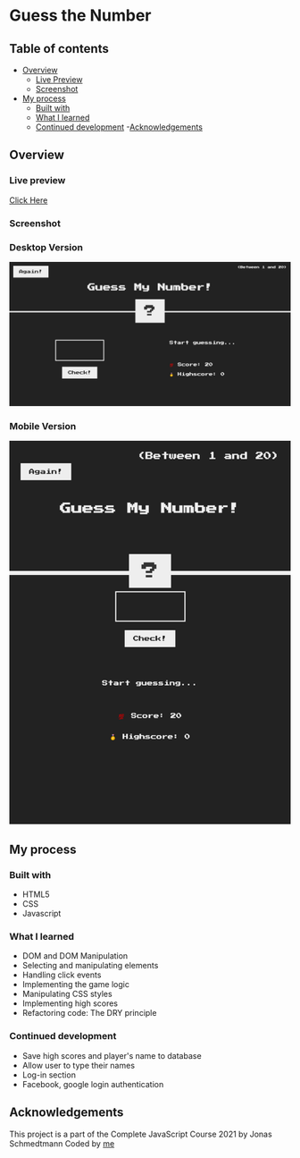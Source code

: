 # Guess the Number

## Table of contents

- [Overview](#overview)
  - [Live Preview](#Live-preview)
  - [Screenshot](#screenshot)
- [My process](#my-process)
  - [Built with](#built-with)
  - [What I learned](#what-i-learned)
  - [Continued development](#continued-development) -[Acknowledgements](#acknowledgements)

## Overview

### Live preview

[Click Here]()

### Screenshot

### Desktop Version

![Screenshot](img/screenshot1.png)

### Mobile Version

![Screenshot](img/screenshot2.png)

## My process

### Built with

- HTML5
- CSS
- Javascript

### What I learned

- DOM and DOM Manipulation
- Selecting and manipulating elements
- Handling click events
- Implementing the game logic
- Manipulating CSS styles
- Implementing high scores
- Refactoring code: The DRY principle

### Continued development

- Save high scores and player's name to database
- Allow user to type their names
- Log-in section
- Facebook, google login authentication

## Acknowledgements

This project is a part of the Complete JavaScript Course 2021 by Jonas Schmedtmann
Coded by [me](https://www.linkedin.com/in/bhornbhaya/)
